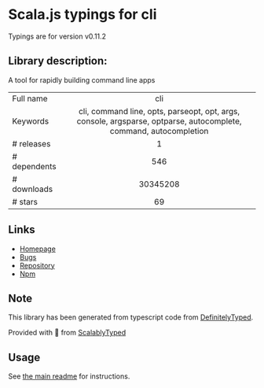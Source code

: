 
# Scala.js typings for cli

Typings are for version v0.11.2

## Library description:
A tool for rapidly building command line apps

|                    |                 |
| ------------------ | :-------------: |
| Full name          | cli |
| Keywords           | cli, command line, opts, parseopt, opt, args, console, argsparse, optparse, autocomplete, command, autocompletion |
| # releases         | 1 |
| # dependents       | 546 |
| # downloads        | 30345208 |
| # stars            | 69 |

## Links
- [Homepage](http://github.com/node-js-libs/cli)
- [Bugs](http://github.com/node-js-libs/cli/issues)
- [Repository](https://github.com/node-js-libs/cli)
- [Npm](https://www.npmjs.com/package/cli)
    


## Note
This library has been generated from typescript code from [DefinitelyTyped](https://definitelytyped.org).

Provided with :purple_heart: from [ScalablyTyped](https://github.com/oyvindberg/ScalablyTyped)

## Usage
See [the main readme](../../readme.md) for instructions.



